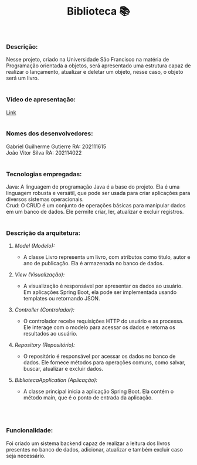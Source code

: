 # <h1 align="center">Biblioteca :books: </h1>
<br />

### Descrição: 
Nesse projeto, criado na Universidade São Francisco na matéria de Programação orientada a objetos, será apresentado uma estrutura capaz de realizar o lançamento, atualizar e deletar um objeto, nesse caso, o objeto será um livro.
<br /> <br />

### Vídeo de apresentação:
[Link](https://drive.google.com/file/d/1U4z3_XLzhxYJspIoh6XVKDBjR-zLvY2o/view)
<br /> <br />

### Nomes dos desenvolvedores:
Gabriel Guilherme Gutierre RA: 202111615 <br />
João Vitor Silva RA: 202114022 <br />
<br />

### Tecnologias empregadas:
Java: A linguagem de programação Java é a base do projeto. Ela é uma linguagem robusta e versátil, que pode ser usada para criar aplicações para diversos sistemas operacionais. <br />
Crud: O CRUD é um conjunto de operações básicas para manipular dados em um banco de dados. Ele permite criar, ler, atualizar e excluir registros.
<br /> <br />

### Descrição da arquitetura:

1. *Model (Modelo):* <br />
   - A classe Livro representa um livro, com atributos como título, autor e ano de publicação. Ela é armazenada no banco de dados. <br />
    
2. *View (Visualização):* <br />
   - A visualização é responsável por apresentar os dados ao usuário. Em aplicações Spring Boot, ela pode ser implementada usando templates ou retornando JSON. <br />

3. *Controller (Controlador):* <br />
   - O controlador recebe requisições HTTP do usuário e as processa. Ele interage com o modelo para acessar os dados e retorna os resultados ao usuário. <br />

4. *Repository (Repositório):* <br />
   - O repositório é responsável por acessar os dados no banco de dados. Ele fornece métodos para operações comuns, como salvar, buscar, atualizar e excluir dados. <br />

5. *BibliotecaApplication (Aplicação):* <br />
   - A classe principal inicia a aplicação Spring Boot. Ela contém o método main, que é o ponto de entrada da aplicação.

<br /> <br />

### Funcionalidade:
Foi criado um sistema backend capaz de realizar a leitura dos livros presentes no banco de dados, adicionar, atualizar e também excluir caso seja necessário.
